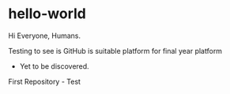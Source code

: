 # hello-world

Hi Everyone, Humans. 

Testing to see is GitHub is suitable platform for final year platform 
- Yet to be discovered.


First Repository - Test
